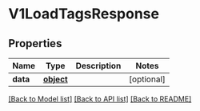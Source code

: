 # V1LoadTagsResponse

## Properties
Name | Type | Description | Notes
------------ | ------------- | ------------- | -------------
**data** | [**object**](.md) |  | [optional] 

[[Back to Model list]](../README.md#documentation-for-models) [[Back to API list]](../README.md#documentation-for-api-endpoints) [[Back to README]](../README.md)


